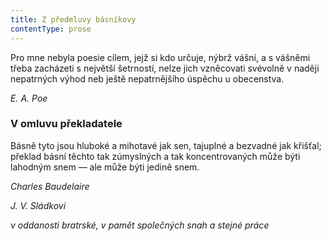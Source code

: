 ```yaml
---
title: Z předmluvy básníkovy
contentType: prose
---
```


Pro mne nebyla poesie cílem, jejž si kdo určuje, nýbrž vášní, a s vášněmi třeba zacházeti s největší šetrností, nelze jich vzněcovati svévolně v naději nepatrných výhod neb ještě nepatrnějšího úspěchu u obecenstva.

_E. A. Poe_

### V omluvu překladatele

Básně tyto jsou hluboké a mihotavé jak sen, tajuplné a bezvadné jak křišťal; překlad básní těchto tak zúmyslných a tak koncentrovaných může býti lahodným snem — ale může býti jedině snem.

_Charles Baudelaire_

_J. V. Sládkovi_

_v oddanosti bratrské, v pamět společných snah a stejné práce_
